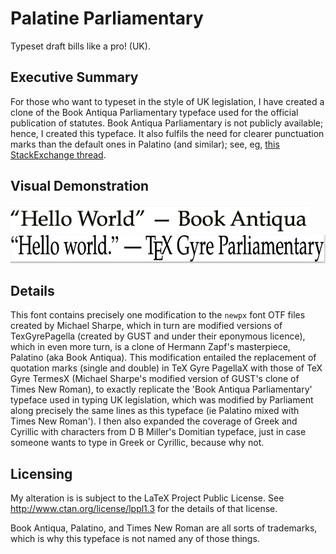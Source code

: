 # Palatine Parliamentary
Typeset draft bills like a pro! (UK). 

## Executive Summary
For those who want to typeset in the style of UK legislation, I have created a clone of the Book Antiqua Parliamentary typeface used for the official publication of statutes.  Book Antiqua Parliamentary is not publicly available; hence, I created this typeface.  It also fulfils the need for clearer punctuation marks than the default ones in Palatino (and similar); see, eg, [this StackExchange thread](https://tex.stackexchange.com/questions/359899/can-one-change-the-font-used-by-csquotes).


## Visual Demonstration


<img src="book-antiqua.png" height="45" />

<img src="tg-parl-image.png" height="45" />



## Details

This font contains precisely one modification to the `newpx` font OTF files created by Michael Sharpe, which in turn are modified versions of TexGyrePagella (created by GUST and under their eponymous licence), which in even more turn, is a clone of Hermann Zapf's masterpiece, Palatino (aka Book Antiqua). This modification   entailed the replacement of quotation marks (single and double) in TeX Gyre PagellaX with those of TeX Gyre TermesX (Michael Sharpe's modified version of GUST's clone of Times New Roman), to  exactly replicate the 'Book Antiqua Parliamentary' typeface used in typing UK legislation, which was modified by Parliament along precisely the same lines as this typeface (ie Palatino mixed with Times New Roman').  I then also expanded the coverage of Greek and Cyrillic with characters from D B Miller's Domitian typeface, just in case someone wants to type in Greek or Cyrillic, because why not. 

## Licensing

My alteration is is subject to the LaTeX Project Public License. See http://www.ctan.org/license/lppl1.3
for the details of that license.  


Book Antiqua, Palatino, and Times New Roman are all sorts of trademarks, which is why this typeface is not named any of those things.  
